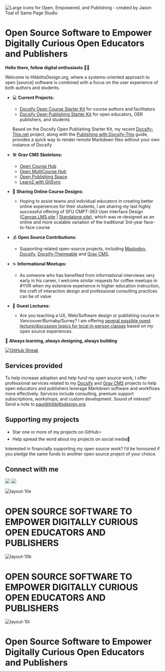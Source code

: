 ![Large icons for Open, Empowered, and Publishing - created by Jason Toal of Same Page Studio](https://github.com/user-attachments/assets/d1ce00fb-a8b8-4aa5-bfef-dae986473b14)

# Open Source Software to Empower Digitally Curious Open Educators and Publishers

**Hello there, fellow digital enthusiasts 👋🏼**  

Welcome to HibbittsDesign.org, where a systems-oriented approach to open [source] software is combined with a focus on the user experience of both authors and students.

- 💻 **Current Projects:**
  - [Docsify Open Course Starter Kit](https://github.com/hibbitts-design/docsify-open-course-starter-kit) for course authors and facilitators
  - [Docsify Open Publishing Starter Kit](https://github.com/hibbitts-design/docsify-open-publishing-starter-kit) for open educators, OER publishers, and students
  
  Based on the Docsify Open Publishing Starter Kit, my recent [Docsify-This.net](http://docsify-this.net/) project, along with the [Publishing with Docsify-This](https://docsify-this.net/?basePath=https://raw.githubusercontent.com/hibbitts-design/publishing-with-docsify-this/main&sidebar=true&edit-link=https://github.com/hibbitts-design/publishing-with-docsify-this/blob/main/README.md&maxLevel=4) guide, provides a quick way to render remote Markdown files without your own instance of Docsify

- 🛠 **Grav CMS Skeletons:**
  - [Open Course Hub](https://github.com/hibbitts-design/grav-skeleton-course-hub)
  - [Open MultiCourse Hub](https://github.com/hibbitts-design/grav-skeleton-multicourse-hub)
  - [Open Publishing Space](https://github.com/hibbitts-design/grav-skeleton-open-publishing-space)
  - [Learn2 with GitSync](https://github.com/hibbitts-design/grav-skeleton-learn2-with-git-sync)

- 🛟 **Sharing Online Course Designs:**
  - Hoping to assist teams and individual educators in creating better online experiences for their students, I am sharing my last highly successful offering of SFU CMPT-363 User Interface Design ([Canvas LMS site](https://canvas.sfu.ca/courses/69678) | [Standalone site](https://paulhibbitts.github.io/cmpt-363)), which was re-designed as an online and more scalable variation of the traditional 3rd-year face-to-face course

- 💰 **Open Source Contributions:**
  - Supporting related open-source projects, including [Mastodon](https://www.patreon.com/mastodon), [Docsify](https://opencollective.com/docsify), [Docsify-Themeable](https://github.com/sponsors/jhildenbiddle) and [Grav CMS](https://opencollective.com/grav).

- ☕️ **Informational Meetups:**
  - As someone who has benefited from informational interviews very early in his career, I welcome similar requests for coffee meetups in #YVR when my extensive experience in higher education instruction, the craft of interaction design and professional consulting practices can be of value

- 💼 **Guest Lectures:**
  - Are you teaching a UX, Web/Software design or publishing course in Vancouver/Burnaby/Surrey? I am offering [several possible guest lecture/discussion topics for local in-person classes](https://www.linkedin.com/posts/paulhibbitts_are-you-teaching-a-ux-websoftware-design-activity-7097259423617712129-AtVi) based on my open source experiences.

🌱 **Always learning, always designing, always building**    

[![GitHub Streak](https://streak-stats.demolab.com/?user=paulhibbitts)](https://git.io/streak-stats)

## Services provided
To help increase adoption and help fund my open source work, I offer professional services related to my [Docsify](https://docsify.js.org/#/) and [Grav CMS](https://getgrav.org/) projects to help open educators and publishers leverage Markdown software and workflows more effectively. Services include consulting, premium support subscriptions, workshops, and custom development. Sound of interest? Send a note to [paul@hibbittsdesign.org](mailto:paul@hibbittsdesign.org).

## Supporting my projects

* Star one or more of my projects on GitHub⭐️
* Help spread the word about my projects on social media📢

Interested in financially supporting my open source work? I’d be honoured if you pledge the same funds to another open source project of your choice.

## Connect with me

<div style="margin-top: 14px;></div>
  <table style="border-collapse: collapse; border: none;">
  <tr>
    <td>
      <a href="https://mastodon.social/@hibbittsdesign"><img src="https://img.shields.io/static/v1?label=Mastodon&message=hibbittsdesign&color=blue&style=for-the-badge&logo=mastodon&logoColor=white" /></a>
    </td>
    <td>
      <a href="https://ca.linkedin.com/in/paulhibbitts/"><img src="https://img.shields.io/static/v1?label=LinkedIn&message=Paul%20Hibbitts&color=0072b1&style=for-the-badge&logo=linkedin&logoColor=white" /></a>
    </td>
 </tr>
</table>

![layout-10e](https://github.com/user-attachments/assets/7cd89de1-7221-42bf-a66a-e4dbec40ed48)

# OPEN SOURCE SOFTWARE TO EMPOWER DIGITALLY CURIOUS OPEN EDUCATORS AND PUBLISHERS

![layout-10b](https://github.com/user-attachments/assets/74568348-39ec-4569-8bb0-ba9af8b28349)

# **OPEN SOURCE SOFTWARE TO EMPOWER DIGITALLY CURIOUS OPEN EDUCATORS AND PUBLISHERS**

![layout-10i](https://github.com/user-attachments/assets/7fcd8882-ab93-4fb4-bc69-79c98a365907)

# Open Source Software to Empower Digitally Curious Open Educators and Publishers
